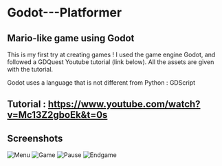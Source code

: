 # Godot---Platformer
## Mario-like game using Godot

This is my first try at creating games ! I used the game engine Godot, and followed a GDQuest Youtube tutorial (link below).
All the assets are given with the tutorial.

Godot uses a language that is not different from Python : GDScript

## Tutorial : https://www.youtube.com/watch?v=Mc13Z2gboEk&t=0s

## Screenshots

![Menu](https://user-images.githubusercontent.com/61625398/127776042-12cd711b-b591-47af-a6b1-40ee6f33c553.png)
![Game](https://user-images.githubusercontent.com/61625398/127776044-6ef4386f-f3a4-4bf1-b087-8b3ca1b23023.png)
![Pause](https://user-images.githubusercontent.com/61625398/127776049-a34cdee2-5fa4-4752-82a3-e61c6f5acb6e.png)
![Endgame](https://user-images.githubusercontent.com/61625398/127776050-21494a5a-430a-4801-95db-8876fcb534bc.png)
